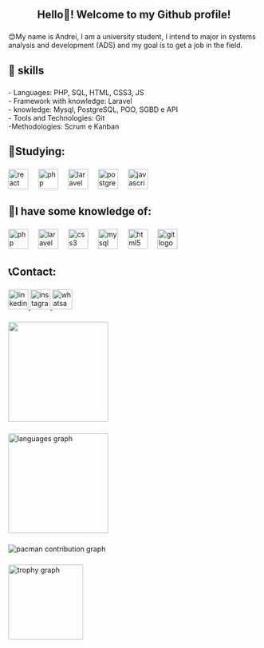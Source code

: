 <h2 align="center">Hello👋! Welcome to my Github profile!</h2>

###

<p align="left">😊My name is Andrei, I am a university student, I intend to major in systems analysis and development (ADS) and my goal is to get a job in the field.</p>

###

<h2 align="left">🔧 skills</h2>

###

<p align="left">- Languages: PHP, SQL, HTML, CSS3, JS<br>- Framework with knowledge: Laravel<br>- knowledge: Mysql, PostgreSQL, POO, SGBD e API<br>- Tools and Technologies: Git<br>-Methodologies: Scrum e Kanban</p>

###

<h2 align="left">📕Studying:</h2>

###

<div align="left">
  <img src="https://cdn.jsdelivr.net/gh/devicons/devicon/icons/react/react-original-wordmark.svg" height="40" alt="react logo"  />
  <img width="12" />
  <img src="https://cdn.jsdelivr.net/gh/devicons/devicon/icons/php/php-original.svg" height="40" alt="php logo"  />
  <img width="12" />
  <img src="https://cdn.jsdelivr.net/gh/devicons/devicon/icons/laravel/laravel-original.svg" height="40" alt="laravel logo"  />
  <img width="12" />
  <img src="https://cdn.jsdelivr.net/gh/devicons/devicon/icons/postgresql/postgresql-original.svg" height="40" alt="postgresql logo"  />
  <img width="12" />
  <img src="https://cdn.jsdelivr.net/gh/devicons/devicon/icons/javascript/javascript-original.svg" height="40" alt="javascript logo"  />
</div>

###

<h2 align="left">📘I have some knowledge of:
</h2>

###

<div align="left">
  <img src="https://cdn.jsdelivr.net/gh/devicons/devicon/icons/php/php-original.svg" height="40" alt="php logo"  />
  <img width="12" />
  <img src="https://cdn.jsdelivr.net/gh/devicons/devicon/icons/laravel/laravel-original.svg" height="40" alt="laravel logo"  />
  <img width="12" />
  <img src="https://cdn.jsdelivr.net/gh/devicons/devicon/icons/css3/css3-original.svg" height="40" alt="css3 logo"  />
  <img width="12" />
  <img src="https://cdn.jsdelivr.net/gh/devicons/devicon/icons/mysql/mysql-original.svg" height="40" alt="mysql logo"  />
  <img width="12" />
  <img src="https://cdn.jsdelivr.net/gh/devicons/devicon/icons/html5/html5-original.svg" height="40" alt="html5 logo"  />
  <img width="12" />
  <img src="https://cdn.jsdelivr.net/gh/devicons/devicon/icons/git/git-original.svg" height="40" alt="git logo"  />
</div>

###

<h2 align="left">📞Contact:</h2>

###

<div align="left">
  <a href="https://www.linkedin.com/in/andrei-da-silva-moreira-54b160248/" target="_blank">
    <img src="https://img.shields.io/static/v1?message=LinkedIn&logo=linkedin&label=&color=0077B5&logoColor=white&labelColor=&style=for-the-badge" height="40" alt="linkedin logo"  />
  </a>
  <a href="https://www.instagram.com/andreimoreira0/" target="_blank">
    <img src="https://img.shields.io/static/v1?message=Instagram&logo=instagram&label=&color=E4405F&logoColor=white&labelColor=&style=for-the-badge" height="40" alt="instagram logo"  />
  </a>
  <img src="https://img.shields.io/static/v1?message=Whatsapp&logo=whatsapp&label=&color=25D366&logoColor=white&labelColor=&style=for-the-badge" height="40" alt="whatsapp logo"  />
</div>

###

<div align="left">
  <img height="200" src="https://media0.giphy.com/media/v1.Y2lkPTc5MGI3NjExOTd2ZmsxMWZpbnZ3czMzNWE5MTdldW04emRkcjFodThreGdjeDBhayZlcD12MV9pbnRlcm5hbF9naWZfYnlfaWQmY3Q9Zw/I1yi8IW1ecKvvuQuNW/giphy.gif"  />
</div>

###

<div align="left">
  <img src="https://github-readme-stats.vercel.app/api/top-langs?username=andreidasilvamoreira&locale=pt-br&hide_title=false&layout=compact&card_width=320&langs_count=5&theme=dracula&hide_border=false&order=2" height="200" alt="languages graph"  />
</div>

###

<picture>
  <source media="(prefers-color-scheme: dark)" srcset="https://raw.githubusercontent.com/andreidasilvamoreira/andreidasilvamoreira/output/pacman-contribution-graph-dark.svg">
  <source media="(prefers-color-scheme: light)" srcset="https://raw.githubusercontent.com/andreidasilvamoreira/andreidasilvamoreira/output/pacman-contribution-graph.svg">
  <img alt="pacman contribution graph" src="https://raw.githubusercontent.com/andreidasilvamoreira/andreidasilvamoreira/output/pacman-contribution-graph.svg">
</picture>

###

<div align="left">
  <img src="https://github-profile-trophy.vercel.app?username=andreidasilvamoreira&theme=dracula&column=-1&row=1&margin-w=8&margin-h=8&no-bg=false&no-frame=false&order=4" height="150" alt="trophy graph"  />
</div>

###
